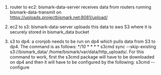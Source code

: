 1. router to ec2: bismark-data-server receives data from routers running bismark-data-transmit on https://uploads.projectbismark.net:8081/upload/

2. ec2 to s3: bismark-data-server uploads this data to aws S3 where it is securely stored in bismark_data bucket

3. s3 to dp4: a cronjob needs to be run on dp4 which pulls data from S3 to dp4. The command is as follows:
*/10 * * * * s3cmd sync --skip-existing s3://bismark_data/ /home/bismark/var/data/http_uploads/. For this command to work, first the s3cmd package will have to be downloaded on dp4 and then it will have to be configured by the following:
s3cmd --configure


	
